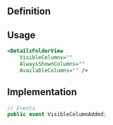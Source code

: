 ## Definition



## Usage

```xml
<DetailsFolderView
    VisibleColumns=""
    AlwaysShownColumns=""
    AvailableColumns="" />
```

## Implementation

```c#
// Events
public event VisibleColumnAdded;
```
